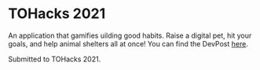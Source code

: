 # TOHacks 2021
An application that gamifies uilding good habits. Raise a digital pet, hit your goals, and help animal shelters all at once! You can find the DevPost [here](https://devpost.com/software/rip-dall-e).

Submitted to TOHacks 2021.
